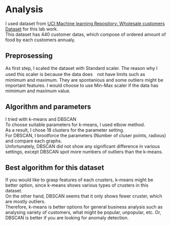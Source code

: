 # Analysis 
I used dataset from [UCI Machine learning Repository: Wholesale customers Dataset](https://archive.ics.uci.edu/ml/datasets/Wholesale+customers) for this lab work.  
This dataset has 440 customer datas, which compose of ordered amount of food by each customers annualy.  
## Preprosessing  
As first step, I scaled the dataset with Standard scaler. The reason why I used this scaler is because the data does　not have limits such as mimimum and maximum. They are spontanious and some outliers might be important features. I would choose to use Min-Max scaler if the data has mimimum and maximum value.   
## Algorithm and parameters
I tried with k-means and DBSCAN  
To choose suitable parameters for k-means, I used elbow method.  
As a result, I chose 18 clusters for the parameter setting.  
For DBSCAN, I brootforce the parameters (Number of cluser points, radious) and compare each graphs.  
Unfortunately, DBSCAN did not show any significant difference in various settings, except DBSCAN spot more numbers of outliers than the k-means.   
## Best algorithm for this dataset  
If you would like to grasp features of each crusters, k-means might be better option, since k-means shows various types of crusters in this dataset.  
On the other hand, DBSCAN seems that it only shows fewer cruster, which are mostly outliers.  
Therefore, k-means is better options for general business analysis such as analysing variety of customers, what might be popular, unpopular, etc.  Or, DBSCAN is better if you are looking for anomaly detection.